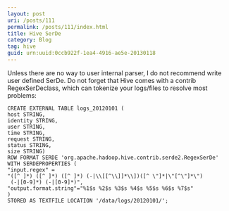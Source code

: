 ```yaml
---
layout: post
uri: /posts/111
permalink: /posts/111/index.html
title: Hive SerDe
category: Blog
tag: hive
guid: urn:uuid:0ccb922f-1ea4-4916-ae5e-20130118
---
```

Unless there are no way to user internal parser, I do not recommend write user defined SerDe. Do not forget that Hive comes with a contrib RegexSerDeclass, which can tokenize your logs/files to resolve most problems:

    CREATE EXTERNAL TABLE logs_20120101 (
    host STRING,
    identity STRING,
    user STRING,
    time STRING,
    request STRING,
    status STRING,
    size STRING)
    ROW FORMAT SERDE 'org.apache.hadoop.hive.contrib.serde2.RegexSerDe'
    WITH SERDEPROPERTIES (
    "input.regex" =
    "([^ ]*) ([^ ]*) ([^ ]*) (-|\\[[^\\]]*\\])([^ \"]*|\"[^\"]*\") 
     (-|[0-9]*) (-|[0-9]*)",
    "output.format.string"="%1$s %2$s %3$s %4$s %5$s %6$s %7$s"
    )
    STORED AS TEXTFILE LOCATION '/data/logs/20120101/';
